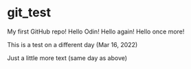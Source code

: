 # git_test
My first GitHub repo!
Hello Odin!
Hello again!
Hello once more!

This is a test on a different day (Mar 16, 2022)

Just a little more text (same day as above)